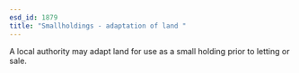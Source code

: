```yaml
---
esd_id: 1879
title: "Smallholdings - adaptation of land "
---
```


A local authority may adapt land for use as a small holding prior to letting or sale.

